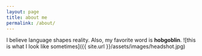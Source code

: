 ```yaml
---
layout: page
title: about me
permalink: /about/
---
```


I believe language shapes reality. Also, my favorite word is **hobgoblin**.
![this is what I look like sometimes]({{ site.url }}/assets/images/headshot.jpg)